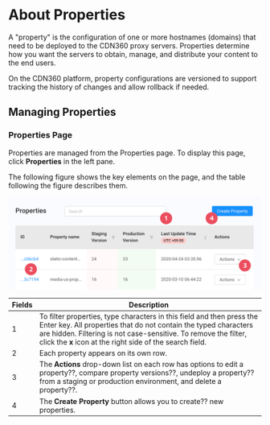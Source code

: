 # About Properties

A "property" is the configuration of one or more hostnames (domains) that need to be deployed to the CDN360 proxy servers. Properties determine how you want the servers to obtain, manage, and distribute your content to the end users.

On the CDN360 platform, property configurations are versioned to support tracking the history of changes and allow rollback if needed.

## Managing Properties

### Properties Page

Properties are managed from the Properties page. To display this page, click **Properties** in the left pane.

The following figure shows the key elements on the page, and the table following the figure describes them.

![null](</docs/resources/images/Properties Page.png>)

| **Fields** | **Description** |
| ---------- | --------------- |
| 1 | To filter properties, type characters in this field and then press the Enter key. All properties that do not contain the typed characters are hidden. Filtering is not case-sensitive. To remove the filter, click the **x** icon at the right side of the search field. |
| 2 | Each property appears on its own row. |
| 3 | The **Actions** drop-down list on each row has options to edit a property??, compare property versions??, undeploy a property?? from a staging or production environment, and delete a property??. |
| 4 | The **Create Property** button allows you to create?? new properties.|
